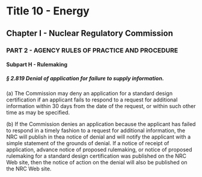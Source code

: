 
# Title 10 - Energy
## Chapter I - Nuclear Regulatory Commission
### PART 2 - AGENCY RULES OF PRACTICE AND PROCEDURE
#### Subpart H - Rulemaking
##### § 2.819 Denial of application for failure to supply information.

(a) The Commission may deny an application for a standard design certification if an applicant fails to respond to a request for additional information within 30 days from the date of the request, or within such other time as may be specified.

(b) If the Commission denies an application because the applicant has failed to respond in a timely fashion to a request for additional information, the NRC will publish in thea notice of denial and will notify the applicant with a simple statement of the grounds of denial. If a notice of receipt of application, advance notice of proposed rulemaking, or notice of proposed rulemaking for a standard design certification was published on the NRC Web site, then the notice of action on the denial will also be published on the NRC Web site.
